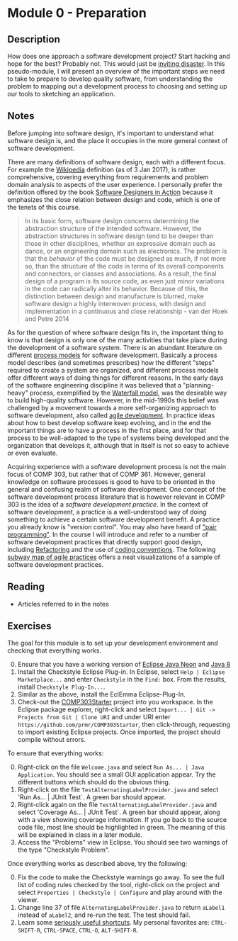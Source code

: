 # Module 0 - Preparation

## Description

How does one approach a software development project? Start hacking and hope for the best? Probably not. This would just be [inviting disaster](http://spectrum.ieee.org/static/the-staggering-impact-of-it-systems-gone-wrong). In this pseudo-module, I will present an overview of the important steps we need to take to prepare to develop quality software, from understanding the problem to mapping out a development process to choosing and setting up our tools to sketching an application.

## Notes

Before jumping into software design, it's important to understand what software design is, and the place it occupies in the more general context of software development.

There are many definitions of software design, each with a different focus. For example the [Wikipedia](https://en.wikipedia.org/wiki/Software_design) definition (as of 3 Jan 2017), is rather comprehensive, covering everything from requirements and problem domain analysis to aspects of the user experience. I personally prefer the definition offered by the book [Software Designers in Action](http://dl.acm.org/citation.cfm?id=2535028) because it emphasizes the close relation between design and code, which is one of the tenets of this course.

> In its basic form, software design concerns determining the abstraction structure of the intended software. However, the abstraction structures in software design tend to be deeper than those in other disciplines, whether an expressive domain such as dance, or an engineering domain such as electronics. The problem is that the *behavior* of the code must be designed as much, if not more so, than the structure of the code in terms of its overall components and connectors, or classes and associations. As a result, the final design of a program is its source code, as even just minor variations in the code can radically alter its behavior. Because of this, the distinction between design and manufacture is blurred, make software design a highly interwoven process, with design and implementation in a continuous and close relationship - van der Hoek and Petre 2014

As for the question of where software design fits in, the important thing to know is that design is only one of the many activities that take place during the development of a software system. There is an abundant literature on different [process models](https://en.wikipedia.org/wiki/Software_development_process) for software development. Basically a process model describes (and sometimes prescribes) how the different "steps" required to create a system are organized, and different process models offer different ways of doing things for different reasons. In the early days of the software engineering discipline it was believed that a "planning-heavy" process, exemplified by the [Waterfall model](https://en.wikipedia.org/wiki/Software_development_process#Waterfall_development), was the desirable way to build high-quality software. However, in the mid-1990s this belief was challenged by a movement towards a more self-organizing approach to software development, also called [agile development](https://en.wikipedia.org/wiki/Agile_software_development). In practice ideas about how to best develop software keep evolving, and in the end the important things are to have a process in the first place, and for that process to be well-adapted to the type of systems being developed and the organization that develops it, although that in itself is not so easy to achieve or even evaluate. 

Acquiring experience with a software development process is not the main focus of COMP 303, but rather that of COMP 361. However, general knowledge on software processes is good to have to be oriented in the general and confusing realm of software development. One concept of the software development process literature that is however relevant in COMP 303 is the idea of a *software development practice*. In the context of software development, a practice is a well-understood way of doing something to achieve a certain software development benefit. A practice you already know is "version control". You may also have heard of ["pair programming"](https://en.wikipedia.org/wiki/Pair_programming). In the course I will introduce and refer to a number of software development practices that directly support good design, including [Refactoring](https://en.wikipedia.org/wiki/Code_refactoring) and the use of [coding conventions](https://en.wikipedia.org/wiki/Coding_conventions). The following [subway map of agile practices](https://www.agilealliance.org/agile101/subway-map-to-agile-practices/) offers a neat visualizations of a sample of software development practices.

## Reading

* Articles referred to in the notes

## Exercises

The goal for this module is to set up your development environment and checking that everything works. 

0. Ensure that you have a working version of [Eclipse Java Neon](http://www.eclipse.org/) and [Java 8](https://www.java.com/en/)
0. Install the Checkstyle Eclipse Plug-in. In Eclipse, select `Help | Eclipse Marketplace...` and enter `Checkstyle` in the `Find:` box. From the results, install `Checkstyle Plug-In...`.
0. Similar as the above, install the EclEmma Eclipse-Plug-In.
0. Check-out the [COMP303Starter](https://github.com/prmr/COMP303Starter) project into you workspace. In the Eclipse package explorer, right-click and select `Import... | Git -> Projects from Git | Clone URI` and under URI enter `https://github.com/prmr/COMP303Starter`, then click-through, requesting to import existing Eclipse projects. Once imported, the project should compile without errors.

To ensure that everything works:

0. Right-click on the file `Welcome.java` and select `Run As... | Java Application`. You should see a small GUI application appear. Try the different buttons which should do the obvious thing.
0. Right-click on the file `TestAlternatingLabelProvider.java` and select 'Run As... | JUnit Test`. A green bar should appear.
0. Right-click again on the file `TestAlternatingLabelProvider.java` and select 'Coverage As... | JUnit Test`. A green bar should appear, along with a view showing coverage information. If you go back to the source code file, most line should be highlighted in green. The meaning of this will be explained in class in a later module.
0. Access the "Problems" view in Eclipse. You should see two warnings of the type "Checkstyle Problem".

Once everything works as described above, try the following:

0. Fix the code to make the Checkstyle warnings go away. To see the full list of coding rules checked by the tool, right-click on the project and select `Properties | Checkstyle | Configure` and play around with the viewer.
0. Change line 37 of file `AlternatingLabelProvider.java` to return `aLabel1` instead of `aLabel2`, and re-run the test. The test should fail.
0. Learn some [seriously useful shortcuts](http://www.vogella.com/tutorials/EclipseShortcuts/article.html). My personal favorites are: `CTRL-SHIFT-R`, `CTRL-SPACE`, `CTRL-O`, `ALT-SHIFT-R`.
